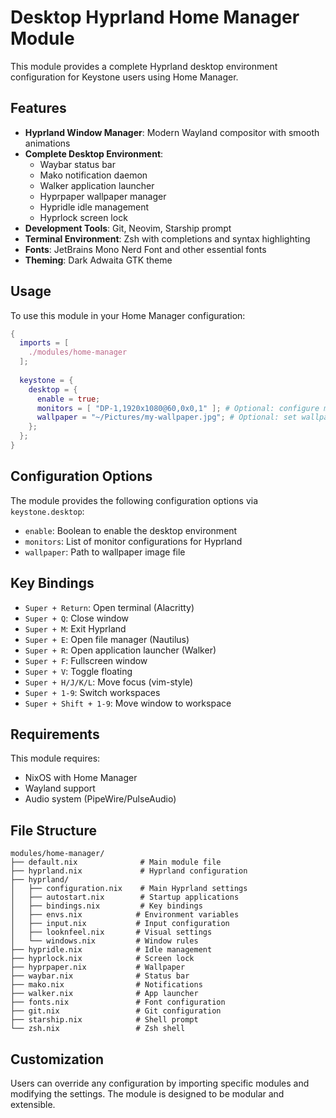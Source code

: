 # Desktop Hyprland Home Manager Module

This module provides a complete Hyprland desktop environment configuration for Keystone users using Home Manager.

## Features

- **Hyprland Window Manager**: Modern Wayland compositor with smooth animations
- **Complete Desktop Environment**: 
  - Waybar status bar
  - Mako notification daemon
  - Walker application launcher
  - Hyprpaper wallpaper manager
  - Hypridle idle management
  - Hyprlock screen lock
- **Development Tools**: Git, Neovim, Starship prompt
- **Terminal Environment**: Zsh with completions and syntax highlighting
- **Fonts**: JetBrains Mono Nerd Font and other essential fonts
- **Theming**: Dark Adwaita GTK theme

## Usage

To use this module in your Home Manager configuration:

```nix
{
  imports = [
    ./modules/home-manager
  ];
  
  keystone = {
    desktop = {
      enable = true;
      monitors = [ "DP-1,1920x1080@60,0x0,1" ]; # Optional: configure monitors
      wallpaper = "~/Pictures/my-wallpaper.jpg"; # Optional: set wallpaper path
    };
  };
}
```

## Configuration Options

The module provides the following configuration options via `keystone.desktop`:

- `enable`: Boolean to enable the desktop environment
- `monitors`: List of monitor configurations for Hyprland
- `wallpaper`: Path to wallpaper image file

## Key Bindings

- `Super + Return`: Open terminal (Alacritty)
- `Super + Q`: Close window
- `Super + M`: Exit Hyprland
- `Super + E`: Open file manager (Nautilus)
- `Super + R`: Open application launcher (Walker)
- `Super + F`: Fullscreen window
- `Super + V`: Toggle floating
- `Super + H/J/K/L`: Move focus (vim-style)
- `Super + 1-9`: Switch workspaces
- `Super + Shift + 1-9`: Move window to workspace

## Requirements

This module requires:
- NixOS with Home Manager
- Wayland support
- Audio system (PipeWire/PulseAudio)

## File Structure

```
modules/home-manager/
├── default.nix              # Main module file
├── hyprland.nix             # Hyprland configuration
├── hyprland/
│   ├── configuration.nix    # Main Hyprland settings
│   ├── autostart.nix        # Startup applications
│   ├── bindings.nix         # Key bindings
│   ├── envs.nix            # Environment variables
│   ├── input.nix           # Input configuration
│   ├── looknfeel.nix       # Visual settings
│   └── windows.nix         # Window rules
├── hypridle.nix            # Idle management
├── hyprlock.nix            # Screen lock
├── hyprpaper.nix           # Wallpaper
├── waybar.nix              # Status bar
├── mako.nix                # Notifications
├── walker.nix              # App launcher
├── fonts.nix               # Font configuration
├── git.nix                 # Git configuration
├── starship.nix            # Shell prompt
└── zsh.nix                 # Zsh shell
```

## Customization

Users can override any configuration by importing specific modules and modifying the settings. The module is designed to be modular and extensible.